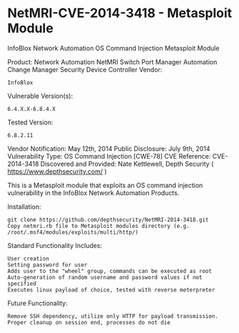 NetMRI-CVE-2014-3418 - Metasploit Module
================
InfoBlox Network Automation OS Command Injection Metasploit Module

Product: Network Automation
	NetMRI
	Switch Port Manager
	Automation Change Manager
	Security Device Controller
Vendor: 

	InfoBlox
Vulnerable Version(s):

	6.4.X.X-6.8.4.X
Tested Version:

	6.8.2.11

Vendor Notification: May 12th, 2014 
Public Disclosure: July 9th, 2014 
Vulnerability Type: OS Command Injection [CWE-78]
CVE Reference: CVE-2014-3418
Discovered and Provided: Nate Kettlewell, Depth Security ( https://www.depthsecurity.com/ )

This is a Metasploit module that exploits an OS command injection vulnerability in the InfoBlox Network Automation Products.

Installation:

	git clone https://github.com/depthsecurity/NetMRI-2014-3418.git
	Copy netmri.rb file to Metasploit modules directory (e.g. /root/.msf4/modules/exploits/multi/http/)

Standard Functionality Includes:

	User creation
	Setting password for user
	Adds user to the "wheel" group, commands can be executed as root
	Auto-generation of random username and password values if not specified
	Executes linux payload of choice, tested with reverse meterpreter

Future Functionality:

	Remove SSH dependency, utilize only HTTP for payload transmission.
	Proper cleanup on session end, processes do not die
